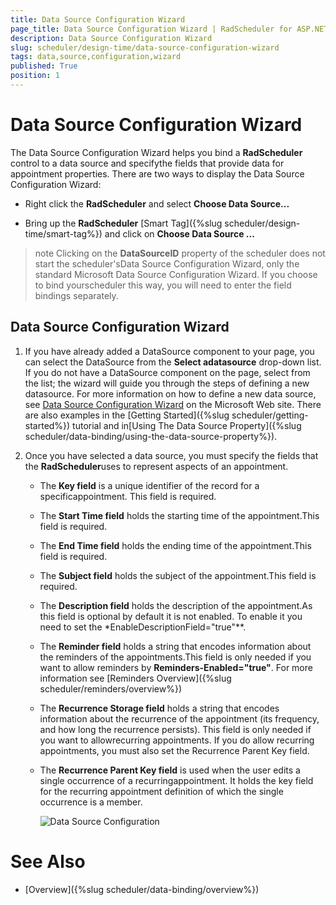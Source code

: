 ```yaml
---
title: Data Source Configuration Wizard
page_title: Data Source Configuration Wizard | RadScheduler for ASP.NET AJAX Documentation
description: Data Source Configuration Wizard
slug: scheduler/design-time/data-source-configuration-wizard
tags: data,source,configuration,wizard
published: True
position: 1
---
```


# Data Source Configuration Wizard



The Data Source Configuration Wizard helps you bind a **RadScheduler** control to a data source and specifythe fields that provide data for appointment properties. There are two ways to display the Data Source Configuration Wizard:

* Right click the **RadScheduler** and select **Choose Data Source...**

* Bring up the **RadScheduler** [Smart Tag]({%slug scheduler/design-time/smart-tag%}) and click on **Choose Data Source ...**

>note Clicking on the **DataSourceID** property of the scheduler does not start the scheduler'sData Source Configuration Wizard, only the standard Microsoft Data Source Configuration Wizard. If you choose to bind yourscheduler this way, you will need to enter the field bindings separately.
>


## Data Source Configuration Wizard

1. If you have already added a DataSource component to your page, you can select the DataSource from the **Select adatasource** drop-down list. If you do not have a DataSource component on the page, select<New data source...> from the list; the wizard will guide you through the steps of defining a new datasource. For more information on how to define a new data source, see [Data Source Configuration Wizard](https://msdn.microsoft.com/en-us/library/w4dd7z6t(VS.80).aspx) on the Microsoft Web site. There are also examples in the [Getting Started]({%slug scheduler/getting-started%}) tutorial and in[Using The Data Source Property]({%slug scheduler/data-binding/using-the-data-source-property%}).

1. Once you have selected a data source, you must specify the fields that the **RadScheduler**uses to represent aspects of an appointment.

	* The **Key field** is a unique identifier of the record for a specificappointment. This field is required.

	* The **Start Time field** holds the starting time of the appointment.This field is required.

	* The **End Time field** holds the ending time of the appointment.This field is required.

	* The **Subject field** holds the subject of the appointment.This field is required.

	* The **Description field** holds the description of the appointment.As this field is optional by default it is not enabled. To enable it you need to set the *EnableDescriptionField="true"**.

	* The **Reminder field** holds a string that encodes information about the reminders of the appointments.This field is only needed if you want to allow reminders by **Reminders-Enabled="true"**. For more information see [Reminders Overview]({%slug scheduler/reminders/overview%})

	* The **Recurrence Storage field** holds a string that encodes information about the recurrence of the appointment (its frequency, and how long the recurrence persists). This field is only needed if you want to allowrecurring appointments. If you do allow recurring appointments, you must also set the Recurrence Parent Key field.

	* The **Recurrence Parent Key field** is used when the user edits a single occurrence of a recurringappointment. It holds the key field for the recurring appointment definition of which the single occurrence is a member.

		![Data Source Configuration](images/scheduler_datasourceconfiguration.png)

# See Also

 * [Overview]({%slug scheduler/data-binding/overview%})
